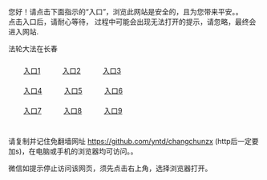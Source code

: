 您好！请点击下面指示的“入口”，浏览此网站是安全的，且为您带来平安。。 <br/>
点击入口后，请耐心等待， 过程中可能会出现无法打开的提示，请忽略，最终会进入网站. </br>

法轮大法在长春<br/>
<div style="padding:10px"><a style="margin:20px" target="_blank" href="https://dns4zdc44l1rq.cloudfront.net/2Qpsp?hkcmqks" id="ccLink1" rel="nofollow">入口1</a> <a target="_blank" style="margin:20px" href="https://d2jc6p1g28u729.cloudfront.net/2Qpsp?jjznhwk" id="ccLink2" rel="nofollow">入口2</a> <a style="margin:20px" target="_blank" href="https://d2kxw8t74qzim5.cloudfront.net/2Qpsp?yphukt" id="ccLink3" rel="nofollow">入口3</a></div>

<div style="padding:10px" ><a style="margin:20px" target="_blank" href="https://dns4zdc44l1rq.cloudfront.net/2Qpsp?hkcmqks" id="ccLink4" rel="nofollow">入口4</a> <a style="margin:20px" href="https://d2jc6p1g28u729.cloudfront.net/2Qpsp?jjznhwk" target="_blank" id="ccLink5" rel="nofollow">入口5</a> <a style="margin:20px" href="https://d2kxw8t74qzim5.cloudfront.net/2Qpsp?yphukt" target="_blank" id="ccLink6" rel="nofollow">入口6</a></div>

<div style="padding:10px"><a style="margin:20px" target="_blank" href="https://dns4zdc44l1rq.cloudfront.net/2Qpsp?hkcmqks" id="ccLink7" rel="nofollow">入口7</a> <a style="margin:20px" href="https://d2jc6p1g28u729.cloudfront.net/2Qpsp?jjznhwk" target="_blank" id="ccLink8" rel="nofollow">入口8</a> <a style="margin:20px" target="_blank" href="https://d2kxw8t74qzim5.cloudfront.net/2Qpsp?yphukt" id="ccLink9" rel="nofollow">入口9</a></div>

<br/>



请复制并记住免翻墙网址 https://github.com/yntd/changchunzx (http后一定要加s)，在电脑或手机的浏览器均可访问。。<br/>

微信如提示停止访问该网页，须先点击右上角，选择浏览器打开。
